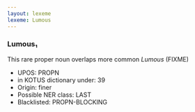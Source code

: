 ```yaml
---
layout: lexeme
lexeme: Lumous
---
```


###  Lumous₁

This rare proper noun overlaps more common *Lumous* (FIXME)
* UPOS:  PROPN
* in KOTUS dictionary under:  39
* Origin:  finer
* Possible NER class:  LAST
* Blacklisted:  PROPN-BLOCKING

